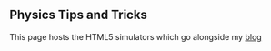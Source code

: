 ## Physics Tips and Tricks

This page hosts the HTML5 simulators which go alongside my [blog](https://physicstipsandtricks.wordpress.com) 
